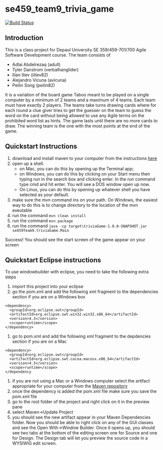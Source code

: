 # se459_team9_trivia_game

[![Build Status](https://travis-ci.org/verbalhanglider/se459_team9_trivia_game.svg?branch=master)](https://travis-ci.org/verbalhanglider/se459_team9_trivia_game)

## Introduction

This is a class project for Depaul University SE 359/459-701/700 Agile Software Development course. The team consists of 

- Adlai Abdelrezaq (adull)
- Tyler Danstrom (verbalhanglider)
- Ilian Iliev (iiliev82)
- Alejandro Vicuna (avicuna)
- Peilin Song (peilin82)

It is a variation of the board game Taboo meant to be played on a single computer by a minimum of 2 teams and a maximum of 4 teams. Each team must have exactly 2 players. The teams take turns drawing cards where for each round a clue giver tries to get the guesser on the team to guess the word on the card without being allowed to use any Agile terms on the prohibited word list as hints. The game lasts until there are no more cards to draw. The winning team is the one with the most points at the end of the game.

## Quickstart Instructions

1. download and install maven to your computer from the instructions [here](https://maven.apache.org/download.cgi)
1. open up a shell. 
   - on Mac, you can do this by opening up the Terminal app; 
   - on Windows, you can do this by clicking on your Start menu then typing run in the search box and clicking enter. In the run command type cmd and hit enter. You will see a DOS window open up now.
   - On Linux, you can do this by opening up whatever shell you have selected as your default. 
1. make sure the mvn command ins on your path. On Windows, the easiest way to do this is to change directory to the location of the mvn exeutable
1. run the command ```mvn clean install```
1. run the command ```mvn package```
1. run the command ```java -cp target\triviaGame-1.0.0-SNAPSHOT.jar se459Team9.triviaGame.Main```

Success! You should see the start screen of the game appear on your screen

## Quickstart Eclipse instructions

To use windowbuilder with eclipse, you need to take the following extra steps

1. import this project into your eclipse
1. go the pom.xml and add the following xml fragment to the dependencies section if you are on a Windows box
```text/xml
<dependency>
  <groupId>org.eclipse.swt</groupId>
  <artifactId>org.eclipse.swt.win32.win32.x86_64</artifactId>
  <version>4.3</version>
  <scope>runtime</scope>
</dependency>
```
1. go to pom.xml and add the following xml fragment to the depdencies section if you are on a Mac
```text/xml
<dependency>
  <groupId>org.eclipse.swt</groupId>
  <artifactId>org.eclipse.swt.cocoa.macosx.x86_64</artifactId>
  <version>4.3</version>
  <scope>runtime</scope>
</dependency
```
1. if you are not using a Mac or a Windows computer select the artifact appropriate for your computer from the [Maven repository](https://mvnrepository.com/artifact/org.eclipse.swt/org.eclipse.swt.cocoa.macosx.x86_64)
1. once the dependency is added the pom.xml file make sure you save the pom.xml file
1. go to the root folder of the project and right click on it in the preview pane
1. select Maven->Update Project
1. you should see the new artifact appear in your Maven Dependencies folder. Now you should be able to right click on any of the GUI classes and see the Open With->Window Builder. Once it opens up, you should see two tabs at the bottom of the editing screen one for Source and one for Design. The Design tab will let you preview the source code in a WYSIWIG edit screen.
